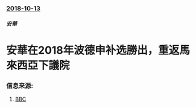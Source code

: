 ### [2018-10-13](/news/2018/10/13/index.md)

##### 安華
# 安華在2018年波德申补选勝出，重返馬來西亞下議院 




### 信息来源:

1. [BBC](https://www.bbc.co.uk/news/world-asia-45848536)
